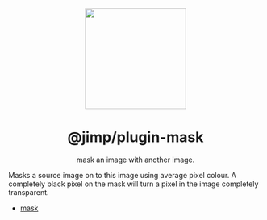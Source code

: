<div align="center">
  <img width="200" height="200"
    src="https://s3.amazonaws.com/pix.iemoji.com/images/emoji/apple/ios-11/256/crayon.png">
  <h1>@jimp/plugin-mask</h1>
  <p>mask an image with another image.</p>
</div>

Masks a source image on to this image using average pixel colour. A completely black pixel on the mask will turn a pixel in the image completely transparent.

- [mask](http://jimp-dev.github.io/jimp/api/jimp/classes/jimp#mask)
